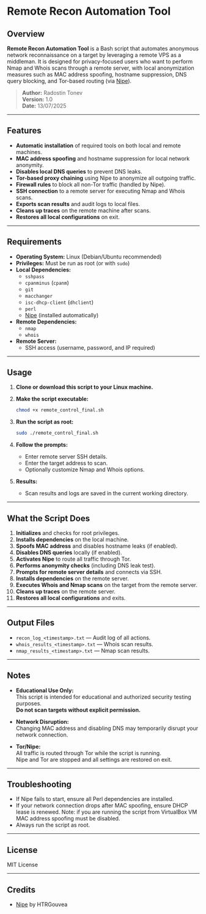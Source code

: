 

# Remote Recon Automation Tool

## Overview

**Remote Recon Automation Tool** is a Bash script that automates anonymous network reconnaissance on a target by leveraging a remote VPS as a middleman. It is designed for privacy-focused users who want to perform Nmap and Whois scans through a remote server, with local anonymization measures such as MAC address spoofing, hostname suppression, DNS query blocking, and Tor-based routing (via [Nipe](https://github.com/htrgouvea/nipe)).

> **Author:** Radostin Tonev  
> **Version:** 1.0  
> **Date:** 13/07/2025

---

## Features

- **Automatic installation** of required tools on both local and remote machines.
- **MAC address spoofing** and hostname suppression for local network anonymity.
- **Disables local DNS queries** to prevent DNS leaks.
- **Tor-based proxy chaining** using Nipe to anonymize all outgoing traffic.
- **Firewall rules** to block all non-Tor traffic (handled by Nipe).
- **SSH connection** to a remote server for executing Nmap and Whois scans.
- **Exports scan results** and audit logs to local files.
- **Cleans up traces** on the remote machine after scans.
- **Restores all local configurations** on exit.

---

## Requirements

- **Operating System:** Linux (Debian/Ubuntu recommended)
- **Privileges:** Must be run as root (or with `sudo`)
- **Local Dependencies:**  
  - `sshpass`
  - `cpanminus` (`cpanm`)
  - `git`
  - `macchanger`
  - `isc-dhcp-client` (`dhclient`)
  - `perl`
  - [Nipe](https://github.com/htrgouvea/nipe) (installed automatically)
- **Remote Dependencies:**  
  - `nmap`
  - `whois`
- **Remote Server:**  
  - SSH access (username, password, and IP required)

---

## Usage

1. **Clone or download this script to your Linux machine.**

2. **Make the script executable:**
    ```bash
    chmod +x remote_control_final.sh
    ```

3. **Run the script as root:**
    ```bash
    sudo ./remote_control_final.sh
    ```

4. **Follow the prompts:**
    - Enter remote server SSH details.
    - Enter the target address to scan.
    - Optionally customize Nmap and Whois options.

5. **Results:**
    - Scan results and logs are saved in the current working directory.

---

## What the Script Does

1. **Initializes** and checks for root privileges.
2. **Installs dependencies** on the local machine.
3. **Spoofs MAC address** and disables hostname leaks (if enabled).
4. **Disables DNS queries** locally (if enabled).
5. **Activates Nipe** to route all traffic through Tor.
6. **Performs anonymity checks** (including DNS leak test).
7. **Prompts for remote server details** and connects via SSH.
8. **Installs dependencies** on the remote server.
9. **Executes Whois and Nmap scans** on the target from the remote server.
10. **Cleans up traces** on the remote server.
11. **Restores all local configurations** and exits.

---

## Output Files

- `recon_log_<timestamp>.txt` — Audit log of all actions.
- `whois_results_<timestamp>.txt` — Whois scan results.
- `nmap_results_<timestamp>.txt` — Nmap scan results.

---

## Notes

- **Educational Use Only:**  
  This script is intended for educational and authorized security testing purposes.  
  **Do not scan targets without explicit permission.**

- **Network Disruption:**  
  Changing MAC address and disabling DNS may temporarily disrupt your network connection.

- **Tor/Nipe:**  
  All traffic is routed through Tor while the script is running.  
  Nipe and Tor are stopped and all settings are restored on exit.

---

## Troubleshooting

- If Nipe fails to start, ensure all Perl dependencies are installed.
- If your network connection drops after MAC spoofing, ensure DHCP lease is renewed. Note: if you are running the script from VirtualBox VM MAC address spoofing must be disabled.
- Always run the script as root.

---

## License

MIT License

---

## Credits

- [Nipe](https://github.com/htrgouvea/nipe) by HTRGouvea

